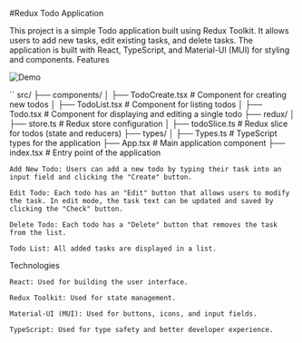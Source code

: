 #Redux Todo Application

This project is a simple Todo application built using Redux Toolkit. It allows users to add new tasks, edit existing tasks, and delete tasks. The application is built with React, TypeScript, and Material-UI (MUI) for styling and components.
Features

![Demo](/images/todo-list.png)

``
src/
├── components/
│   ├── TodoCreate.tsx       # Component for creating new todos
│   ├── TodoList.tsx         # Component for listing todos
│   ├── Todo.tsx             # Component for displaying and editing a single todo
├── redux/
│   ├── store.ts             # Redux store configuration
│   ├── todoSlice.ts         # Redux slice for todos (state and reducers)
├── types/
│   ├── Types.ts             # TypeScript types for the application
├── App.tsx                  # Main application component
├── index.tsx                # Entry point of the application

    Add New Todo: Users can add a new todo by typing their task into an input field and clicking the "Create" button.

    Edit Todo: Each todo has an "Edit" button that allows users to modify the task. In edit mode, the task text can be updated and saved by clicking the "Check" button.

    Delete Todo: Each todo has a "Delete" button that removes the task from the list.

    Todo List: All added tasks are displayed in a list.

Technologies

    React: Used for building the user interface.

    Redux Toolkit: Used for state management.

    Material-UI (MUI): Used for buttons, icons, and input fields.

    TypeScript: Used for type safety and better developer experience.
